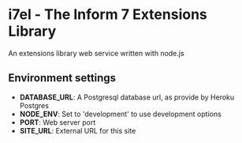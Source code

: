 i7el - The Inform 7 Extensions Library
======================================

An extensions library web service written with node.js

Environment settings
--------------------

 - **DATABASE_URL**: A Postgresql database url, as provide by Heroku Postgres
 - **NODE_ENV**: Set to 'development' to use development options
 - **PORT**: Web server port
 - **SITE_URL**: External URL for this site
